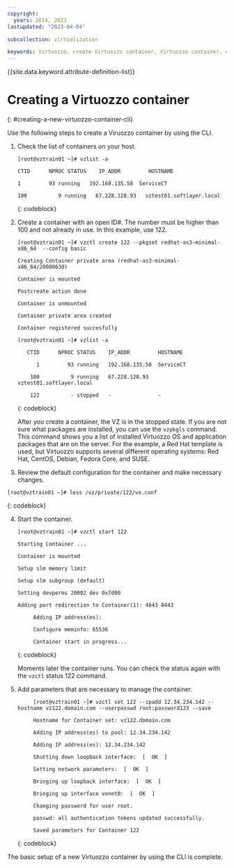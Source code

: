 ```yaml
---
copyright:
  years: 2014, 2023
lastupdated: "2023-04-04"

subcollection: virtualization

keywords: Virtuozzo, create Virtuozzo container, Virtuozzo container, create container
---
```


{{site.data.keyword.attribute-definition-list}}

# Creating a Virtuozzo container
{: #creating-a-new-virtuozzo-container-cli}

Use the following steps to create a Viruozzo container by using the CLI.

1. Check the list of containers on your host.

   ```text
   [root@vztrain01 ~]# vzlist -a

   CTID      NPROC STATUS    IP_ADDR         HOSTNAME

   1         93 running   192.168.135.58  ServiceCT

   100          9 running   67.228.128.93   vztest01.softlayer.local
   ```
   {: codeblock}

2. Create a container with an open ID#. The number must be higher than 100 and not already in use. In this example, use 122.

   ```text
   [root@vztrain01 ~]# vzctl create 122 --pkgset redhat-as3-minimal-x86_64  --config basic

   Creating Container private area (redhat-as3-minimal-x86_64/20080630)

   Container is mounted

   Postcreate action done

   Container is unmounted

   Container private area created

   Container registered succesfully

   [root@vztrain01 ~]# vzlist -a

      CTID      NPROC STATUS    IP_ADDR         HOSTNAME

         1         93 running   192.168.135.58  ServiceCT

       100          9 running   67.228.128.93   vztest01.softlayer.local

       122          - stopped   -               -
   ```
   {: codeblock}

   After you create a container, the VZ is in the stopped state. If you are not sure what packages are installed, you can use the `vzpkgls` command. This command shows you a list of installed Virtuozzo OS and application packages that are on the server. For the example, a Red Hat template is used, but Virtuozzo supports several different operating systems: Red Hat, CentOS, Debian, Fedora Core, and SUSE.
3. Review the default configuration for the container and make necessary changes.

```text
[root@vztrain01 ~]# less /vz/private/122/ve.conf
```
{: codeblock}

4. Start the container.

   ```text
   [root@vztrain01 ~]# vzctl start 122

   Starting Container ...

   Container is mounted

   Setup slm memory limit

   Setup slm subgroup (default)

   Setting devperms 20002 dev 0x7d00

   Adding port redirection to Container(1): 4643 8443

        Adding IP address(es):

        Configure meminfo: 65536

        Container start in progress...
   ```
   {: codeblock}

   Moments later the container runs. You can check the status again with the `vzctl` status 122 command.

5. Add parameters that are necessary to manage the container.

   ```text
        [root@vztrain01 ~]# vzctl set 122 --ipadd 12.34.234.142 --hostname vz122.domain.com --userpasswd root:password123 --save

        Hostname for Container set: vz122.domain.com

        Adding IP address(es) to pool: 12.34.234.142

        Adding IP address(es): 12.34.234.142

        Shutting down loopback interface:  [  OK  ]

        Setting network parameters:  [  OK  ]

        Bringing up loopback interface:  [  OK  ]

        Bringing up interface venet0:  [  OK  ]

        Changing password for user root.

        passwd: all authentication tokens updated successfully.

        Saved parameters for Container 122
   ```
   {: codeblock}

The basic setup of a new Virtuozzo container by using the CLI is complete.
